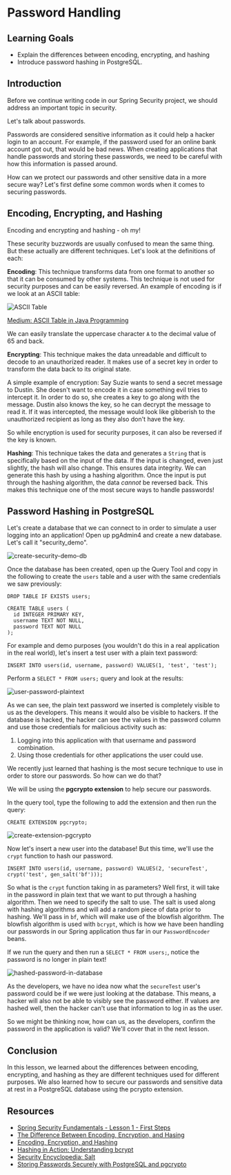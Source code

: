 # Password Handling

## Learning Goals

- Explain the differences between encoding, encrypting, and hashing
- Introduce password hashing in PostgreSQL.

## Introduction

Before we continue writing code in our Spring Security project, we should
address an important topic in security.

Let's talk about passwords.

Passwords are considered sensitive information as it could help a hacker login
to an account. For example, if the password used for an online bank account got
out, that would be bad news. When creating applications that handle passwords
and storing these passwords, we need to be careful with how this information is
passed around.

How can we protect our passwords and other sensitive data in a more secure way?
Let's first define some common words when it comes to securing passwords.

## Encoding, Encrypting, and Hashing

Encoding and encrypting and hashing - oh my!

These security buzzwords are usually confused to mean the same thing. But these
actually are different techniques. Let's look at the definitions of each:

**Encoding**: This technique transforms data from one format to another so that
it can be consumed by other systems. This technique is not used for security
purposes and can be easily reversed. An example of encoding is if we look at an
ASCII table:

![ASCII Table](https://curriculum-content.s3.amazonaws.com/java-mod-2/chars-and-strings/ASCII-Table.png)

[Medium: ASCII Table in Java Programming](https://medium.com/@aidafarihabaharunsuratman/did-someone-actually-use-ascii-table-in-java-programming-9710a65c6ed9)

We can easily translate the uppercase character `A` to the decimal value of 65
and back.

**Encrypting**: This technique makes the data unreadable and difficult to decode
to an unauthorized reader. It makes use of a secret key in order to transform
the data back to its original state.

A simple example of encryption: Say Suzie wants to send a secret message to
Dustin. She doesn't want to encode it in case something evil tries to intercept
it. In order to do so, she creates a key to go along with the message. Dustin
also knows the key, so he can decrypt the message to read it. If it was
intercepted, the message would look like gibberish to the unauthorized
recipient as long as they also don't have the key.

So while encryption is used for security purposes, it can also be reversed if
the key is known.

**Hashing**: This technique takes the data and generates a `String` that is
specifically based on the input of the data. If the input is changed, even just
slightly, the hash will also change. This ensures data integrity. We can
generate this hash by using a hashing algorithm. Once the input is put through
the hashing algorithm, the data _cannot_ be reversed back. This makes this
technique one of the most secure ways to handle passwords!

## Password Hashing in PostgreSQL

Let's create a database that we can connect to in order to simulate a user
logging into an application! Open up pgAdmin4 and create a new database. Let's
call it "security_demo".

![create-security-demo-db](https://curriculum-content.s3.amazonaws.com/spring-mod-2/authentication/create-sercurity-demo-db.png)

Once the database has been created, open up the Query Tool and copy in the
following to create the `users` table and a user with the same credentials we
saw previously:

```postgresql
DROP TABLE IF EXISTS users;

CREATE TABLE users (
  id INTEGER PRIMARY KEY,
  username TEXT NOT NULL,
  password TEXT NOT NULL
);
```

For example and demo purposes (you wouldn't do this in a real application in the
real world), let's insert a test user with a plain text password:

```postgresql
INSERT INTO users(id, username, password) VALUES(1, 'test', 'test');
```

Perform a `SELECT * FROM users;` query and look at the results:

![user-password-plaintext](https://curriculum-content.s3.amazonaws.com/spring-mod-2/security/user-password-plaintext.png)

As we can see, the plain text password we inserted is completely visible to us
as the developers. This means it would also be visible to hackers. If the
database is hacked, the hacker can see the values in the password column and use
those credentials for malicious activity such as:

1. Logging into this application with that username and password combination.
2. Using those credentials for other applications the user could use.

We recently just learned that hashing is the most secure technique to use in
order to store our passwords. So how can we do that?

We will be using the **pgcrypto extension** to help secure our passwords.

In the query tool, type the following to add the extension and then run the
query:

```postgresql
CREATE EXTENSION pgcrypto;
```

![create-extension-pgcrypto](https://curriculum-content.s3.amazonaws.com/spring-mod-2/security/create-extension-pgcrypto.png)

Now let's insert a new user into the database! But this time, we'll use the
`crypt` function to hash our password.

```postgresql
INSERT INTO users(id, username, password) VALUES(2, 'secureTest', crypt('test', gen_salt('bf')));
```

So what is the `crypt` function taking in as parameters? Well first, it will
take in the password in plain text that we want to put through a hashing 
algorithm. Then we need to specify the salt to use. The salt is used along with
hashing algorithms and will add a random piece of data prior to hashing. We'll
pass in `bf`, which will make use of the blowfish algorithm. The blowfish
algorithm is used with `bcrypt`, which is how we have been handling our
passwords in our Spring application thus far in our `PasswordEncoder` beans.

If we run the query and then run a `SELECT * FROM users;`, notice the password
is no longer in plain text!

![hashed-password-in-database](https://curriculum-content.s3.amazonaws.com/spring-mod-2/security/hashed-password-in-database.png)

As the developers, we have no idea now what the `secureTest` user's password
could be if we were just looking at the database. This means, a hacker will
also not be able to visibly see the password either. If values are hashed well,
then the hacker can't use that information to log in as the user.

So we might be thinking now, how can us, as the developers, confirm the password
in the application is valid? We'll cover that in the next lesson.

## Conclusion

In this lesson, we learned about the differences between encoding, encrypting,
and hashing as they are different techniques used for different purposes. We
also learned how to secure our passwords and sensitive data at rest in a
PostgreSQL database using the pcrypto extension.

## Resources

- [Spring Security Fundamentals - Lesson 1 - First Steps](https://youtu.be/nSu9ElsnNtY?t=2281)
- [The Difference Between Encoding, Encryption, and Hasing](https://medium.com/swlh/the-difference-between-encoding-encryption-and-hashing-878c606a7aff)
- [Encoding, Encryption, and Hashing](https://auth0.com/blog/encoding-encryption-hashing/)
- [Hashing in Action: Understanding bcrypt](https://auth0.com/blog/hashing-in-action-understanding-bcrypt/)
- [Security Encyclopedia: Salt](https://www.hypr.com/security-encyclopedia/salt#:~:text=A%20salt%20is%20a%20piece,passwords%20before%20they%20are%20stored.)
- [Storing Passwords Securely with PostgreSQL and pgcrypto](https://x-team.com/blog/storing-secure-passwords-with-postgresql/)

